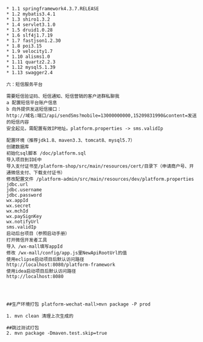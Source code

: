     * 1.1 springframework4.3.7.RELEASE
    * 1.2 mybatis3.4.1
    * 1.3 shiro1.3.2
    * 1.4 servlet3.1.0
    * 1.5 druid1.0.28
    * 1.6 slf4j1.7.19
    * 1.7 fastjson1.2.30
    * 1.8 poi3.15
    * 1.9 velocity1.7
    * 1.10 alisms1.0
    * 1.11 quartz2.2.3
    * 1.12 mysql5.1.39
    * 1.13 swagger2.4
    
    六：短信服务平台
    
    需要短信验证码、短信通知、短信营销的客户进群私聊我
    a 配置短信平台账户信息
    b 向外提供发送短信接口：
    http://域名:端口/api/sendSms?mobile=13000000000,15209831990&content=发送的短信内容  
    安全起见，需配置有效IP地址。platform.properties -> sms.validIp
    
    配置环境（推荐jdk1.8、maven3.3、tomcat8、mysql5.7）
    创建数据库
    初始化sql脚本 /doc/platform.sql
    导入项目到IDE中
    导入支付证书至/platform-shop/src/main/resources/cert/目录下（申请商户号、开通微信支付、下载支付证书）
    修改配置文件 /platform-admin/src/main/resources/dev/platform.properties
    jdbc.url
    jdbc.username
    jdbc.password
    wx.appId
    wx.secret
    wx.mchId
    wx.paySignKey
    wx.notifyUrl
    sms.validIp
    启动后台项目（参照启动手册）
    打开微信开发者工具
    导入 /wx-mall填写appId
    修改 /wx-mall/config/app.js里NewApiRootUrl的值
    使用eclipse启动项目后默认访问路径
    http://localhost:8080/platform-framework
    使用idea启动项目后默认访问路径
    http://localhost:8080
   
   
   
   
    ##生产环境打包 platform-wechat-mall>mvn package -P prod
    
    1. mvn clean 清理上次生成的
    
    ##跳过测试打包
    2. mvn package -Dmaven.test.skip=true
    
